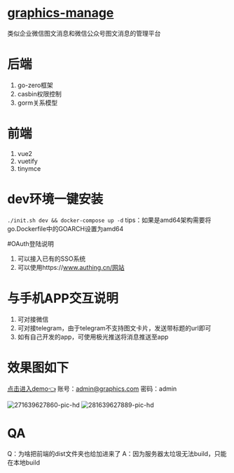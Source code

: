 # [graphics-manage](https://graphics.huangtaohome.top/example)
类似企业微信图文消息和微信公众号图文消息的管理平台

# 后端

1. go-zero框架
2. casbin权限控制
3. gorm关系模型

# 前端

1. vue2
2. vuetify
3. tinymce

# dev环境一键安装

`./init.sh dev && docker-compose up -d`
tips：如果是amd64架构需要将go.Dockerfile中的GOARCH设置为amd64

#OAuth登陆说明
1. 可以接入已有的SSO系统
2. 可以使用https://www.authing.cn/网站

# 与手机APP交互说明
1. 可对接微信
2. 可对接telegram，由于telegram不支持图文卡片，发送带标题的url即可
3. 如有自己开发的app，可使用极光推送将消息推送至app

# 效果图如下
[点击进入demo👈](https://graphics.huangtaohome.top/example) 账号：admin@graphics.com 密码：admin

<img src="https://i.ibb.co/jw2CvxJ/271639627860-pic-hd.png" alt="271639627860-pic-hd" border="0">
<img src="https://i.ibb.co/Gcq3JmG/281639627889-pic-hd.png" alt="281639627889-pic-hd" border="0">

# QA
Q：为啥把前端的dist文件夹也给加进来了
A：因为服务器太垃圾无法build，只能在本地build
